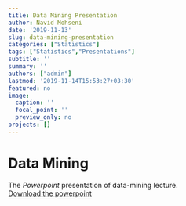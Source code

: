 ```yaml
---
title: Data Mining Presentation
author: Navid Mohseni
date: '2019-11-13'
slug: data-mining-presentation
categories: ["Statistics"]
tags: ["Statistics","Presentations"]
subtitle: ''
summary: ''
authors: ["admin"]
lastmod: '2019-11-14T15:53:27+03:30'
featured: no
image:
  caption: ''
  focal_point: ''
  preview_only: no
projects: []
---
```


# Data Mining

The *Powerpoint* presentation of data-mining lecture. <br>
[Download the powerpoint](./Data-Mining.pptx)
